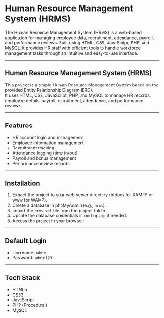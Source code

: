 # Human Resource Management System (HRMS)

The Human Resource Management System (HRMS) is a web-based application for managing employee data, recruitment, attendance, payroll, and performance reviews. Built using HTML, CSS, JavaScript, PHP, and MySQL, it provides HR staff with efficient tools to handle workforce management tasks through an intuitive and easy-to-use interface.

---

## Human Resource Management System (HRMS)

This project is a simple Human Resource Management System based on the provided Entity Relationship Diagram (ERD).  
It uses HTML, CSS, JavaScript, PHP, and MySQL to manage HR records, employee details, payroll, recruitment, attendance, and performance reviews.

---

## Features
- HR account login and management  
- Employee information management  
- Recruitment tracking  
- Attendance logging (time in/out)  
- Payroll and bonus management  
- Performance review records  

---

## Installation
1. Extract the project to your web server directory (htdocs for XAMPP or www for WAMP).  
2. Create a database in phpMyAdmin (e.g., `hrms`).  
3. Import the `hrms.sql` file from the project folder.  
4. Update the database credentials in `config.php` if needed.  
5. Access the project in your browser:  


---

## Default Login
- Username: `admin`  
- Password: `admin123`  

---

## Tech Stack
- HTML5  
- CSS3  
- JavaScript  
- PHP (Procedural)  
- MySQL  

